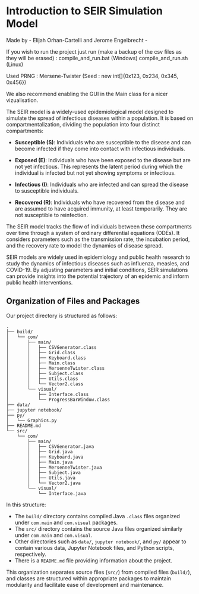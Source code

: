 # Introduction to SEIR Simulation Model

Made by - Elijah Orhan-Cartelli and Jerome Engelbrecht -

If you wish to run the project just run (make a backup of the csv files as they will be erased) :
compile_and_run.bat (Windows)
compile_and_run.sh (Linux)

Used PRNG : Mersene-Twister (Seed : new int[]{0x123, 0x234, 0x345, 0x456})

We also recommend enabling the GUI in the Main class for a nicer vizualisation.

The SEIR model is a widely-used epidemiological model designed to simulate the spread of infectious diseases within a population. It is based on compartmentalization, dividing the population into four distinct compartments:

- **Susceptible (S)**: Individuals who are susceptible to the disease and can become infected if they come into contact with infectious individuals.

- **Exposed (E)**: Individuals who have been exposed to the disease but are not yet infectious. This represents the latent period during which the individual is infected but not yet showing symptoms or infectious.

- **Infectious (I)**: Individuals who are infected and can spread the disease to susceptible individuals.

- **Recovered (R)**: Individuals who have recovered from the disease and are assumed to have acquired immunity, at least temporarily. They are not susceptible to reinfection.

The SEIR model tracks the flow of individuals between these compartments over time through a system of ordinary differential equations (ODEs). It considers parameters such as the transmission rate, the incubation period, and the recovery rate to model the dynamics of disease spread.

SEIR models are widely used in epidemiology and public health research to study the dynamics of infectious diseases such as influenza, measles, and COVID-19. By adjusting parameters and initial conditions, SEIR simulations can provide insights into the potential trajectory of an epidemic and inform public health interventions.



## Organization of Files and Packages <a id="organization"></a>

Our project directory is structured as follows:

````{verbatim}
.
├── build/
│   └── com/
│       ├── main/
│       │   ├── CSVGenerator.class
│       │   ├── Grid.class
│       │   ├── Keyboard.class
│       │   ├── Main.class
│       │   ├── MersenneTwister.class
│       │   ├── Subject.class
│       │   ├── Utils.class
│       │   └── Vector2.class
│       └── visual/
│           ├── Interface.class
│           └── ProgressBarWindow.class
├── data/
├── jupyter notebook/
├── py/
│   └── Graphics.py
├── README.md
└── src/
    └── com/
        ├── main/
        │   ├── CSVGenerator.java
        │   ├── Grid.java
        │   ├── Keyboard.java
        │   ├── Main.java
        │   ├── MersenneTwister.java
        │   ├── Subject.java
        │   ├── Utils.java
        │   └── Vector2.java
        └── visual/
            └── Interface.java
````

In this structure:

- The `build/` directory contains compiled Java `.class` files organized under `com.main` and `com.visual` packages.
- The `src/` directory contains the source Java files organized similarly under `com.main` and `com.visual`.
- Other directories such as `data/`, `jupyter notebook/`, and `py/` appear to contain various data, Jupyter Notebook files, and Python scripts, respectively.
- There is a `README.md` file providing information about the project.

This organization separates source files (`src/`) from compiled files (`build/`), and classes are structured within appropriate packages to maintain modularity and facilitate ease of development and maintenance.